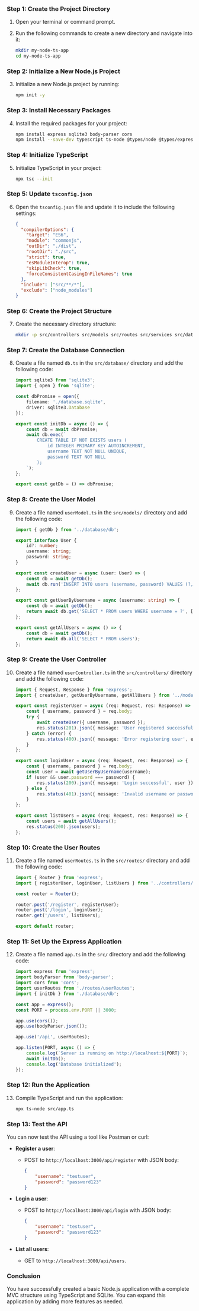 ### Step 1: Create the Project Directory

1. Open your terminal or command prompt.
2. Run the following commands to create a new directory and navigate into it:

   ```bash
   mkdir my-node-ts-app
   cd my-node-ts-app
   ```

### Step 2: Initialize a New Node.js Project

3. Initialize a new Node.js project by running:

   ```bash
   npm init -y
   ```

### Step 3: Install Necessary Packages

4. Install the required packages for your project:

   ```bash
   npm install express sqlite3 body-parser cors
   npm install --save-dev typescript ts-node @types/node @types/express @types/cors @types/body-parser
   ```

### Step 4: Initialize TypeScript

5. Initialize TypeScript in your project:

   ```bash
   npx tsc --init
   ```

### Step 5: Update `tsconfig.json`

6. Open the `tsconfig.json` file and update it to include the following settings:

   ```json
   {
     "compilerOptions": {
       "target": "ES6",
       "module": "commonjs",
       "outDir": "./dist",
       "rootDir": "./src",
       "strict": true,
       "esModuleInterop": true,
       "skipLibCheck": true,
       "forceConsistentCasingInFileNames": true
     },
     "include": ["src/**/*"],
     "exclude": ["node_modules"]
   }
   ```

### Step 6: Create the Project Structure

7. Create the necessary directory structure:

   ```bash
   mkdir -p src/controllers src/models src/routes src/services src/database dist
   ```

### Step 7: Create the Database Connection

8. Create a file named `db.ts` in the `src/database/` directory and add the following code:

   ```typescript
   import sqlite3 from 'sqlite3';
   import { open } from 'sqlite';

   const dbPromise = open({
       filename: './database.sqlite',
       driver: sqlite3.Database
   });

   export const initDb = async () => {
       const db = await dbPromise;
       await db.exec(`
           CREATE TABLE IF NOT EXISTS users (
               id INTEGER PRIMARY KEY AUTOINCREMENT,
               username TEXT NOT NULL UNIQUE,
               password TEXT NOT NULL
           );
       `);
   };

   export const getDb = () => dbPromise;
   ```

### Step 8: Create the User Model

9. Create a file named `userModel.ts` in the `src/models/` directory and add the following code:

   ```typescript
   import { getDb } from '../database/db';

   export interface User {
       id?: number;
       username: string;
       password: string;
   }

   export const createUser = async (user: User) => {
       const db = await getDb();
       await db.run('INSERT INTO users (username, password) VALUES (?, ?)', [user.username, user.password]);
   };

   export const getUserByUsername = async (username: string) => {
       const db = await getDb();
       return await db.get('SELECT * FROM users WHERE username = ?', [username]);
   };

   export const getAllUsers = async () => {
       const db = await getDb();
       return await db.all('SELECT * FROM users');
   };
   ```

### Step 9: Create the User Controller

10. Create a file named `userController.ts` in the `src/controllers/` directory and add the following code:

    ```typescript
    import { Request, Response } from 'express';
    import { createUser, getUserByUsername, getAllUsers } from '../models/userModel';

    export const registerUser = async (req: Request, res: Response) => {
        const { username, password } = req.body;
        try {
            await createUser({ username, password });
            res.status(201).json({ message: 'User registered successfully' });
        } catch (error) {
            res.status(400).json({ message: 'Error registering user', error });
        }
    };

    export const loginUser = async (req: Request, res: Response) => {
        const { username, password } = req.body;
        const user = await getUserByUsername(username);
        if (user && user.password === password) {
            res.status(200).json({ message: 'Login successful', user });
        } else {
            res.status(401).json({ message: 'Invalid username or password' });
        }
    };

    export const listUsers = async (req: Request, res: Response) => {
        const users = await getAllUsers();
        res.status(200).json(users);
    };
    ```

### Step 10: Create the User Routes

11. Create a file named `userRoutes.ts` in the `src/routes/` directory and add the following code:

    ```typescript
    import { Router } from 'express';
    import { registerUser, loginUser, listUsers } from '../controllers/userController';

    const router = Router();

    router.post('/register', registerUser);
    router.post('/login', loginUser);
    router.get('/users', listUsers);

    export default router;
    ```

### Step 11: Set Up the Express Application

12. Create a file named `app.ts` in the `src/` directory and add the following code:

    ```typescript
    import express from 'express';
    import bodyParser from 'body-parser';
    import cors from 'cors';
    import userRoutes from './routes/userRoutes';
    import { initDb } from './database/db';

    const app = express();
    const PORT = process.env.PORT || 3000;

    app.use(cors());
    app.use(bodyParser.json());

    app.use('/api', userRoutes);

    app.listen(PORT, async () => {
        console.log(`Server is running on http://localhost:${PORT}`);
        await initDb();
        console.log('Database initialized');
    });
    ```

### Step 12: Run the Application

13. Compile TypeScript and run the application:

    ```bash
    npx ts-node src/app.ts
    ```

### Step 13: Test the API

You can now test the API using a tool like Postman or curl:

- **Register a user**:
  - POST to `http://localhost:3000/api/register` with JSON body:
    ```json
    {
        "username": "testuser",
        "password": "password123"
    }
    ```

- **Login a user**:
  - POST to `http://localhost:3000/api/login` with JSON body:
    ```json
    {
        "username": "testuser",
        "password": "password123"
    }
    ```

- **List all users**:
  - GET to `http://localhost:3000/api/users`.

### Conclusion

You have successfully created a basic Node.js application with a complete MVC structure using TypeScript and SQLite. You can expand this application by adding more features as needed.